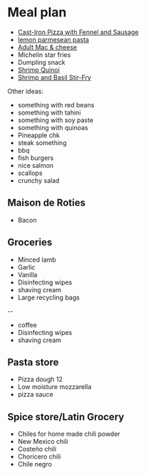 # Meal plan

- [Cast-Iron Pizza with Fennel and Sausage](https://www.bonappetit.com/recipe/cast-iron-pizza-with-fennel-and-sausage)
- [lemon parmesean pasta](https://www.bonappetit.com/recipe/pasta-with-brown-butter-whole-lemon-and-parmesan)
- [Adult Mac & cheese](https://www.bonappetit.com/recipe/adult-mac-and-cheese)
- Michelin star fries
- Dumpling snack
- [Shrimp Quinoi](https://www.bonappetit.com/story/indian-ish-shrimp-quinoa-pulao)
- [Shrimp and Basil Stir-Fry](https://www.bonappetit.com/recipe/shrimp-and-basil-stir-fry)

Other ideas:

- something with red beans
- something with tahini
- something with soy paste
- something with quinoas
- Pineapple chk
- steak something
- bbq
- fish burgers
- nice salmon
- scallops
- crunchy salad

## Maison de Roties

- Bacon

## Groceries

- Minced lamb
- Garlic
- Vanilla
- Disinfecting wipes
- shaving cream
- Large recycling bags

--

- coffee
- Disinfecting wipes
- shaving cream

## Pasta store

- Pizza dough 12
- Low moisture mozzarella
- pizza sauce

## Spice store/Latin Grocery

- Chiles for home made chili powder
- New Mexico chili
- Costeño chili
- Choricero chili
- Chile negro
